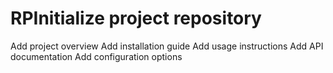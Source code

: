# RPInitialize project repository
Add project overview
Add installation guide
Add usage instructions
Add API documentation
Add configuration options
